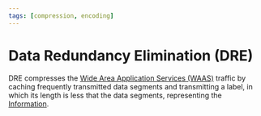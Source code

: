 ```yaml
---
tags: [compression, encoding]
---
```


# Data Redundancy Elimination (DRE)

DRE compresses the [Wide Area Application Services (WAAS)](202302131738.md)
traffic by caching frequently transmitted data segments and transmitting a
label, in which its length is less that the data segments, representing the
[Information](202209291015.md).
